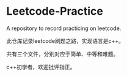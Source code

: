 # Leetcode-Practice
A repository to record practicing on leetcode.

此仓库记录leetcode刷题之路，实现语言是c++。

共有三个文件，分别对应于简单、中等和难题。

c++初学者，欢迎批评指正。
